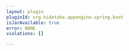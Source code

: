 ```yaml
---
layout: plugin
pluginId: org.hidetake.appengine.spring.boot
isJarAvailable: true
error: NONE
violations: []

---
```

